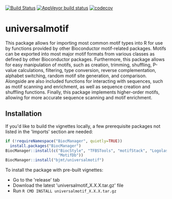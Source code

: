 [![Build Status](https://travis-ci.org/bjmt/universalmotif.svg?branch=master)](https://travis-ci.org/bjmt/universalmotif) [![AppVeyor build status](https://ci.appveyor.com/api/projects/status/github/bjmt/universalmotif?branch=master&svg=true)](https://ci.appveyor.com/project/bjmt/universalmotif) [![codecov](https://codecov.io/gh/bjmt/universalmotif/branch/master/graph/badge.svg)](https://codecov.io/gh/bjmt/universalmotif)
# universalmotif

This package allows for importing most common motif types into R for use by
functions provided by other Bioconductor motif-related packages. Motifs can be 
exported into most major motif formats from various classes as defined by other
Bioconductor packages. Furthermore, this package allows for easy manipulation
of motifs, such as creation, trimming, shuffling, P-value calculations,
filtering, type conversion, reverse complementation, alphabet switching, random
motif site generation, and comparison. Alongside are also included functions
for interacting with sequences, such as motif scanning and enrichment, as well
as sequence creation and shuffling functions. Finally, this package implements
higher-order motifs, allowing for more accurate sequence scanning and motif
enrichment.

## Installation

If you'd like to build the vignettes locally, a few prerequisite packages not
listed in the 'Imports' section are needed:

```r
if (!requireNamespace("BiocManager", quietly=TRUE))
  install.packages("BiocManager")
BiocManager::install(c("BiocStyle", "TFBSTools", "motifStack", "Logolas",
                       "MotifDb"))
BiocManager::install("bjmt/universalmotif")
```

To install the package with pre-built vignettes:

  - Go to the 'release' tab
  - Download the latest 'universalmotif_X.X.X.tar.gz' file
  - Run `R CMD INSTALL universalmotif_X.X.X.tar.gz`
